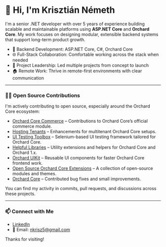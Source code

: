 # 👋 Hi, I'm Krisztián Németh

I'm a senior .NET developer with over 5 years of experience building scalable and maintainable platforms using **ASP.NET Core** and **Orchard Core**. My work focuses on designing modular, extensible backend systems that support long-term product growth.

- 🔧 Backend Development: ASP.NET Core, C#, Orchard Core
- 🌐 Full-Stack Collaboration: Comfortable working across the stack when needed
- 🚀 Project Leadership: Led multiple projects from concept to launch
- 🏠 Remote Work: Thrive in remote-first environments with clear communication

---

### 🧑‍💻 Open Source Contributions

I'm actively contributing to open source, especially around the Orchard Core ecosystem:

- [Orchard Core Commerce](https://github.com/OrchardCMS/OrchardCore.Commerce) – Contributions to Orchard Core’s official commerce module.
- [Hosting Tenants](https://github.com/Lombiq/Hosting-Tenants) – Enhancements for multitenant Orchard Core setups.
- [UI Testing Toolbox](https://github.com/Lombiq/UI-Testing-Toolbox) – Selenium-based UI testing framework tailored for Orchard Core.
- [Helpful Libraries](https://github.com/Lombiq/Helpful-Libraries) – Utility extensions and helpers for Orchard Core and Orchard 1.x.
- [Orchard UIKit](https://github.com/Lombiq/Orchard-UIKit) – Reusable UI components for faster Orchard Core frontend work.
- [Open Source Orchard Core Extensions](https://github.com/Lombiq/Open-Source-Orchard-Core-Extensions) – A collection of open-source modules and themes.
- [Orchard Core](https://github.com/OrchardCMS/OrchardCore) – Contributed bug fixes and small improvements.


You can find my activity in commits, pull requests, and discussions across these projects.

---

### 📫 Connect with Me

- [LinkedIn](https://www.linkedin.com/in/its-krisztian-nemeth)
- 📧 Email: nkrisz5@gmail.com

Thanks for visiting!

